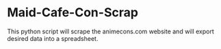 # Maid-Cafe-Con-Scrap
 This python script will scrape the animecons.com website and will export desired data into a spreadsheet.
